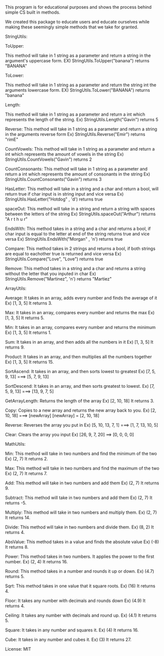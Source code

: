 This program is for educational purposes and shows the process behind simple CS built in methods.

We created this package to educate users and educate ourselves while making these seemingly simple methods
that we take for granted.



StringUtils:

ToUpper:

This method will take in 1 string as a parameter and return a string in the argument's uppercase form. 
EX) StringUtils.ToUpper("banana") returns "BANANA"

ToLower:

This method will take in 1 string as a parameter and return the string int the arguments lowercase form.
EX) StringUtils.ToLower("BANANA") returns "banana"

Length:

This method will take in 1 string as a parameter and return a int which represents the length of the string. 
Ex)  StringUtils.Length("Gavin") returns 5

Reverse:
This method will take in 1 string as a parameter and return a string in the arguments reverse form
Ex) StringUtils.Reverse("Emir") returns "rimE"

CountVowels:
This method will take in 1 string as a parameter and return a int which represents the amount of vowels in the string
Ex) StringUtils.CountVowels("Gavin") returns 2

CountConsonants:
This method will take in 1 string as a parameter and return a int which represents the amount of consonants in the string
Ex) StringUtils.CountConsonants("Gavin") returns 3

HasLetter:
This method will take in a string and a char and return a bool, will return true if char input is in string input and vice versa
Ex) StringUtils.HasLetter("Hotdog" , 'd') returns true

spaceOut:
This method will take in a string and return a string with spaces between the letters of the string
Ex) StringUtils.spaceOut("Arthur") returns  "A r t h u r"

EndsWith:
This method takes in a string and a char and returns a bool, if char input is equal to the letter at end of the string returns true and vice versa
Ex) StringUtils.EndsWith("Morgan" , 'n') returns true

Compare:
This method takes in 2 strings and returns a bool, if both strings are equal to eachother true is returned and vice versa
Ex) StringUtils.Compare("Love", "Love") returns true

Remove:
This method takes in a string and a char and returns a string without the letter that you inputed in char
Ex) StringUtils.Remove("Martinez", 'n') returns "Martiez"



ArrayUtils:

Average:
It takes in an array, adds every number and finds the average of it 
Ex) [1, 3, 5] It returns 3.

Max:
It takes in an array, compares every number and returns the max
Ex) [1, 3, 5] It returns 5. 

Min:
It takes in an array, compares every number and returns the minimum
Ex) [1, 3, 5] It returns 1. 

Sum:
It takes in an array, and then adds all the numbers in it 
Ex) [1, 3, 5] It returns 9. 

Product:
It takes in an array, and then multiplies all the numbers together
Ex) [1, 3, 5] It returns 15.

SortAscend:
It takes in an array, and then sorts lowest to greatest
Ex) [7, 5, 9, 13] ===> [5, 7, 9, 13]

SortDescend:
It takes in an array, and then sorts greatest to lowest. 
Ex) [7, 5, 9, 13] ===> [13, 9, 7, 5]

GetArrayLength:
Returns the length of the array 
Ex) [2, 10, 18] It returns 3. 

Copy:
Copies to a new array and returns the new array back to you. 
Ex) [2, 10, 18] ===> [newArray] [newArray] = [2, 10, 18]

Reverse:
Reverses the array you put in 
Ex) [5, 10, 13, 7, 1] ===> [1, 7, 13, 10, 5]

Clear:
Clears the array you input
Ex) [26, 9, 7, 20] ==> [0, 0, 0, 0]



MathUtils:

Min:
This method will take in two numbers and find the minimum of the two 
Ex) (2, 7) It returns 2. 

Max:
This method will take in two numbers and find the maximum of the two 
Ex) (2, 7) It returns 7.

Add:
This method will take in two numbers and add them
Ex) (2, 7) It returns 9.

Subtract:
This method will take in two numbers and add them
Ex) (2, 7) It returns -5.

Multiply:
This method will take in two numbers and multiply them. 
Ex) (2, 7) It returns 14. 

Divide:
This method will take in two numbers and divide them.
Ex) (8, 2) It returns 4. 

AbsValue:
This method takes in a value and finds the absolute value
Ex) (-8) It returns 8.

Power:
This method takes in two numbers. It applies the power to the first number. 
Ex) (2, 4) It returns 16. 

Round:
This method takes in a number and rounds it up or down.
Ex) (4.7) returns 5.

Sqrt:
This method takes in one value that it square roots. 
Ex) (16) It returns 4. 

Floor:
It takes any number with decimals and rounds down 
Ex) (4.9) It returns 4. 

Ceiling:
It takes any number with decimals and round up.
Ex) (4.1) It returns 5.

Square:
It takes in any number and squares it. 
Ex) (4) It returns 16.

Cube:
It takes in any number and cubes it. 
Ex) (3) It returns 27.




License: MIT
